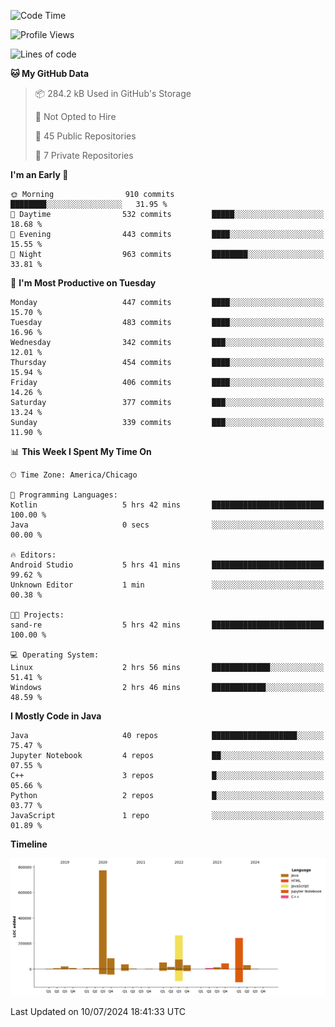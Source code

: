 <!--START_SECTION:waka-->
![Code Time](http://img.shields.io/badge/Code%20Time-473%20hrs%2039%20mins-blue)

![Profile Views](http://img.shields.io/badge/Profile%20Views-31-blue)

![Lines of code](https://img.shields.io/badge/From%20Hello%20World%20I%27ve%20Written-1.6%20million%20lines%20of%20code-blue)

**🐱 My GitHub Data** 

> 📦 284.2 kB Used in GitHub's Storage 
 > 
> 🚫 Not Opted to Hire
 > 
> 📜 45 Public Repositories 
 > 
> 🔑 7 Private Repositories 
 > 
**I'm an Early 🐤** 

```text
🌞 Morning                910 commits         ████████░░░░░░░░░░░░░░░░░   31.95 % 
🌆 Daytime                532 commits         █████░░░░░░░░░░░░░░░░░░░░   18.68 % 
🌃 Evening                443 commits         ████░░░░░░░░░░░░░░░░░░░░░   15.55 % 
🌙 Night                  963 commits         ████████░░░░░░░░░░░░░░░░░   33.81 % 
```
📅 **I'm Most Productive on Tuesday** 

```text
Monday                   447 commits         ████░░░░░░░░░░░░░░░░░░░░░   15.70 % 
Tuesday                  483 commits         ████░░░░░░░░░░░░░░░░░░░░░   16.96 % 
Wednesday                342 commits         ███░░░░░░░░░░░░░░░░░░░░░░   12.01 % 
Thursday                 454 commits         ████░░░░░░░░░░░░░░░░░░░░░   15.94 % 
Friday                   406 commits         ████░░░░░░░░░░░░░░░░░░░░░   14.26 % 
Saturday                 377 commits         ███░░░░░░░░░░░░░░░░░░░░░░   13.24 % 
Sunday                   339 commits         ███░░░░░░░░░░░░░░░░░░░░░░   11.90 % 
```


📊 **This Week I Spent My Time On** 

```text
🕑︎ Time Zone: America/Chicago

💬 Programming Languages: 
Kotlin                   5 hrs 42 mins       █████████████████████████   100.00 % 
Java                     0 secs              ░░░░░░░░░░░░░░░░░░░░░░░░░   00.00 % 

🔥 Editors: 
Android Studio           5 hrs 41 mins       █████████████████████████   99.62 % 
Unknown Editor           1 min               ░░░░░░░░░░░░░░░░░░░░░░░░░   00.38 % 

🐱‍💻 Projects: 
sand-re                  5 hrs 42 mins       █████████████████████████   100.00 % 

💻 Operating System: 
Linux                    2 hrs 56 mins       █████████████░░░░░░░░░░░░   51.41 % 
Windows                  2 hrs 46 mins       ████████████░░░░░░░░░░░░░   48.59 % 
```

**I Mostly Code in Java** 

```text
Java                     40 repos            ███████████████████░░░░░░   75.47 % 
Jupyter Notebook         4 repos             ██░░░░░░░░░░░░░░░░░░░░░░░   07.55 % 
C++                      3 repos             █░░░░░░░░░░░░░░░░░░░░░░░░   05.66 % 
Python                   2 repos             █░░░░░░░░░░░░░░░░░░░░░░░░   03.77 % 
JavaScript               1 repo              ░░░░░░░░░░░░░░░░░░░░░░░░░   01.89 % 
```



**Timeline**

![Lines of Code chart](https://raw.githubusercontent.com/phanijsp/phanijsp/main/assets/bar_graph.png)


 Last Updated on 10/07/2024 18:41:33 UTC
<!--END_SECTION:waka-->
